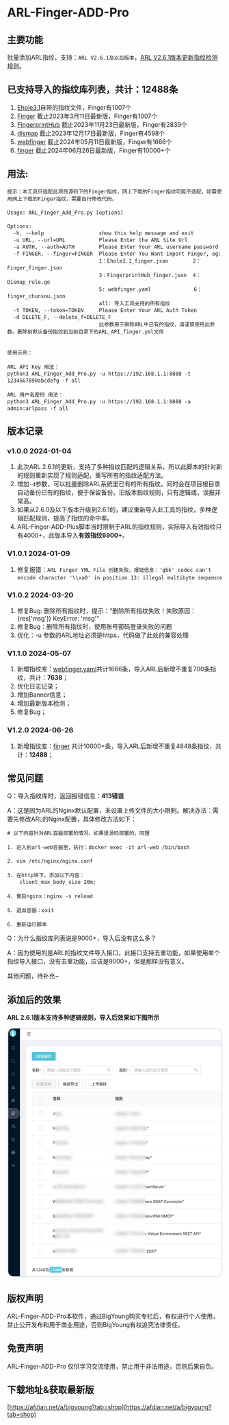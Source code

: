 # ARL-Finger-ADD-Pro

## 主要功能

批量添加ARL指纹，支持：`ARL V2.6.1及以后版本`，[ARL V2.6.1版本更新指纹检测规则](https://github.com/TophantTechnology/ARL/releases/tag/v2.6.1)。

## 已支持导入的指纹库列表，共计：12488条

1. [Ehole3.1](https://github.com/EdgeSecurityTeam/EHole/releases/tag/v3.1)自带的指纹文件，Finger有1007个
2. [Finger](https://github.com/EASY233/Finger/blob/main/library/finger.json) 截止2023年3月11日最新版，Finger有1007个
3. [FingerprintHub](https://github.com/0x727/FingerprintHub/blob/main/web_fingerprint_v3.json) 截止2023年11月23日最新版，Finger有2839个
4. [dismap](https://github.com/zhzyker/dismap/blob/main/readme-zh.md#-rulelab) 截止2023年12月17日最新版，Finger有4598个
5. [webfinger](https://github.com/aicoa/hound/blob/main/config/webfinger.yaml) 截止2024年05月11日最新版，Finger有1666个
6. [finger](https://github.com/Funsiooo/chunsou/blob/main/modules/config/finger.json) 截止2024年06月26日最新版，Finger有10000+个

## 用法:

```
提示：本工具只适配此项目源码下的Finger指纹，网上下载的Finger指纹可能不适配，如需使用网上下载的Finger指纹，需要自行修改代码。

Usage: ARL_Finger_Add_Pro.py [options]

Options:
  -h, --help                  show this help message and exit
  -u URL, --url=URL           Please Enter the ARL Site Url
  -a AUTH, --auth=AUTH        Please Enter Your ARL username password
  -f FINGER, --finger=FINGER  Please Enter You Want import Finger, eg:
                              1：Ehole3.1_finger.json        2：Finger_finger.json
                              3：FingerprintHub_finger.json  4：Dismap_rule.go
                              5: webfinger.yaml              6：finger_chunsou.json
                              all: 导入工具支持的所有指纹
  -t TOKEN, --token=TOKEN     Please Enter Your ARL Auth Token
  -d DELETE_F, --delete_f=DELETE_F
                              此参数用于删除ARL中已有的指纹，请谨慎使用此参数。删除前默认备份指纹到当前目录下的ARL_API_finger.yml文件


使用示例：

ARL API Key 用法：
python3 ARL_Finger_Add_Pro.py -u https://192.168.1.1:8888 -t 1234567890abcdefg -f all

ARL 用户名密码 用法：
python3 ARL_Finger_Add_Pro.py -u https://192.168.1.1:8888 -a admin:arlpass -f all
```

## 版本记录

### v1.0.0 2024-01-04

1. 此次ARL 2.6.1的更新，支持了多种指纹匹配的逻辑关系，所以此脚本的针对新的规则重新实现了规则适配，重写所有的指纹适配方法。
2. 增加`-d`参数，可以批量删除ARL系统里已有的所有指纹。同时会在项目根目录自动备份已有的指纹，便于保留备份。旧版本指纹规则，只有逻辑或，误报非常高。
3. 如果从2.6.0及以下版本升级到2.6.1的，建议重新导入此工具的指纹，多种逻辑匹配规则，提高了指纹的命中率。
4. ARL-Finger-ADD-Plus脚本当时限制于ARL的指纹规则，实际导入有效指纹只有4000+，此版本导入**有效指纹6900+**。

### V1.0.1 2024-01-09

1. 修复报错：`ARL Finger YML File 创建失败，报错信息：'gbk' codec can't encode character '\\xa0' in position 13: illegal multibyte sequence`

### V1.0.2 2024-03-20

1. 修复Bug: 删除所有指纹时，提示：“删除所有指纹失败！失败原因：{res['msg']} KeyError: 'msg'”
2. 修复Bug：删除所有指纹时，使用账号密码登录失败的问题
3. 优化：-u 参数的ARL地址必须是https，代码做了此处的兼容处理

### V1.1.0 2024-05-07

1. 新增指纹库：[webfinger.yaml](https://github.com/aicoa/hound/blob/main/config/webfinger.yaml)共计1666条，导入ARL后新增不重复700条指纹，共计：**7638**；
2. 优化日志记录；
3. 增加Banner信息；
4. 增加最新版本检测；
5. 修复Bug；

### V1.2.0 2024-06-26

1. 新增指纹库：[finger](https://github.com/Funsiooo/chunsou/blob/main/modules/config/finger.json) 共计10000+条，导入ARL后新增不重复4848条指纹，共计：**12488**；

## 常见问题

Q：导入指纹库时，返回报错信息：**413错误**

A：这是因为ARL的Nginx默认配置，未设置上传文件的大小限制。解决办法：需要先修改ARL的Nginx配置，具体修改方法如下：

```
# 以下内容针对ARL容器部署的情况，如果是源码部署的，同理

1. 进入到arl-web容器里，执行：docker exec -it arl-web /bin/bash

2. vim /etc/nginx/nginx.conf

3. 在http块下，添加以下内容：
    client_max_body_size 20m;

4. 重启nginx：nginx -s reload

5. 退出容器：exit

6. 重新运行脚本
```

Q：为什么指纹库列表说是9000+，导入后没有这么多？

A：因为使用的是ARL的指纹文件导入接口，此接口支持去重功能，如果使用单个指纹导入接口，没有去重功能，应该是9000+，但是那样没有意义。

其他问题，待补充~

## 添加后的效果

**ARL 2.6.1版本支持多种逻辑规则，导入后效果如下图所示**

![.png](指纹效果图.png)

## 版权声明

ARL-Finger-ADD-Pro本软件，通过BigYoung购买专栏后，有权进行个人使用，禁止公开发布和用于商业用途，否则BigYoung有权追究法律责任。

## 免责声明

ARL-Finger-ADD-Pro 仅供学习交流使用，禁止用于非法用途，否则后果自负。

## 下载地址&获取最新版

[https://afdian.net/a/bigyoung?tab=shop](https://afdian.net/a/bigyoung?tab=shop)
